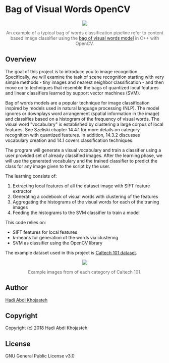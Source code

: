 <h1>Bag of Visual Words OpenCV<br></h1>
<center><img src="./README_files/Header.png"><p style="color: #666;">
An example of a typical bag of words classification pipeline refer to content based image classifier using the <a href="https://en.wikipedia.org/wiki/Bag-of-words_model_in_computer_vision">bag of visual words model</a> in C++ with OpenCV.</p><p></p></center>

<h2>Overview</h2> 
The goal of this project is to introduce you to image recognition. Specifically, we will examine the task of scene recognition starting with very simple methods - tiny images and nearest neighbor classification - and then move on to techniques that resemble the bags of quantized local features and linear classifiers learned by support vector machines (SVM).

Bag of words models are a popular technique for image classification inspired by models used in natural language processing (NLP). The model ignores or downplays word arrangement (spatial information in the image) and classifies based on a histogram of the frequency of visual words. The visual word "vocabulary" is established by clustering a large corpus of local features. See Szeliski chapter 14.4.1 for more details on category recognition with quantized features. In addition, 14.3.2 discusses vocabulary creation and 14.1 covers classification techniques.

The program will generate a visual vocabulary and train a classifier using a user provided set of already classified images. After the learning phase, we will use the generated vocabulary and the trained classifier to predict the class for any image given to the script by the user.

The learning consists of:

1.
    Extracting local features of all the dataset image with SIFT feature extractor
2.
    Generating a codebook of visual words with clustering of the features
3.
    Aggregating the histograms of the visual words for each of the traning images
4.
    Feeding the histograms to the SVM classifier to train a model

This code relies on:

- 
    SIFT features for local features
- 
    k-means for generation of the words via clustering
- 
    SVM as classifier using the OpenCV library

The example dataset used in this project is [Caltech 101 dataset][1].
<center><img src="./README_files/Caltech-101.jpg"><p style="color: #666;">
Example images from of each category of Caltech 101.</p><p></p></center>

## Author
[Hadi Abdi Khojasteh](http://hadiabdikhojasteh.ir)

## Copyright
Copyright (c) 2018 Hadi Abdi Khojasteh

## License
GNU General Public License v3.0

[1]: http://www.vision.caltech.edu/Image_Datasets/Caltech101/
